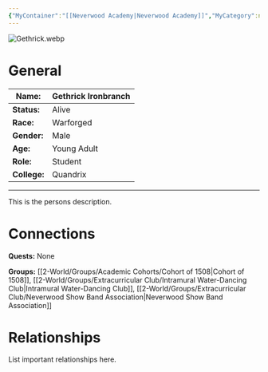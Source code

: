 ```yaml
---
{"MyContainer":"[[Neverwood Academy|Neverwood Academy]]","MyCategory":null,"image":"Gethrick.webp","tags":["Category/People"],"obsidianUIMode":"preview","aliases":null,"NoteStatus":"❓","char_status":"Alive","char_race":"Warforged","char_gender":"Male","char_role":"Student","char_college":"Quandrix","char_items":null,"char_age":"Young Adult","parents":null,"children":null,"enemies":null,"allies":null,"siblings":null,"partner":null,"Connected_Quests":[],"Connected_Groups":["[[Cohort of 1508|Cohort of 1508]]","[[Intramural Water-Dancing Club|Intramural Water-Dancing Club]]","[[Neverwood Show Band Association|Neverwood Show Band Association]]"],"dg-publish":true,"dg-path":"World/People/Students/Gethrick Ironbranch.md","permalink":"/world/people/students/gethrick-ironbranch/","dgPassFrontmatter":true,"updated":"2025-10-03T13:45:28.000+01:00"}
---
```



![Gethrick.webp](/img/user/z_Assets/character_art/NPCs/Cohort%20of%201508%20(Us)/Gethrick.webp)
# General


| Name:        | Gethrick Ironbranch |
| ------------ | ------------------- |
| **Status:**  | Alive               |
| **Race:**    | Warforged           |
| **Gender:**  | Male                |
| **Age:**     | Young Adult         |
| **Role:**    | Student             |
| **College:** | Quandrix            |


---

This is the persons description. 


# Connections


**Quests:** None 

**Groups:**  [[2-World/Groups/Academic Cohorts/Cohort of 1508\|Cohort of 1508]], [[2-World/Groups/Extracurricular Club/Intramural Water-Dancing Club\|Intramural Water-Dancing Club]], [[2-World/Groups/Extracurricular Club/Neverwood Show Band Association\|Neverwood Show Band Association]]


# Relationships

List important relationships here. 




